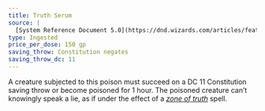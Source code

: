 ```yaml
---
title: Truth Serum
source: |
  [System Reference Document 5.0](https://dnd.wizards.com/articles/features/systems-reference-document-srd)
type: Ingested
price_per_dose: 150 gp
saving_throw: Constitution negates
saving_throw_dc: 11
---
```


A creature subjected to this poison must succeed on a DC 11 Constitution saving throw or become poisoned for 1 hour. The poisoned creature can’t knowingly speak a lie, as if under the effect of a *[zone of truth](/spells/zone-of-truth/)* spell.
